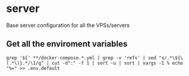 # server

Base server configuration for all the VPSs/servers

## Get all the enviroment variables

```
grep '${' **/docker-compose.*.yml | grep -v 'refs' | sed "s/.*\${\(.*\)}.*/\1/g" | cut -d":" -f 1 | sort -u | sort | xargs -I % echo "%=" >> .env.default
```

##

